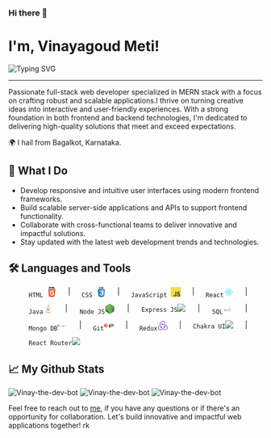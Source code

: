 ### Hi there 👋

# I'm, Vinayagoud Meti!

![Typing SVG](https://readme-typing-svg.demolab.com?font=Poppins&size=30&duration=4000&pause=500&color=2AA885&center=true&multiline=true&random=false&width=800&height=110&lines=Full+Stack+Web+Developer;1000%2B+Hours+of+Coding+Experience;300%2B+DSA+Questions+Solved)

<hr>

<p>
Passionate full-stack web developer specialized in MERN stack with a focus on crafting robust and scalable applications.I thrive on turning creative ideas into interactive and user-friendly experiences. With a strong foundation in both frontend and backend technologies, I'm dedicated to delivering high-quality solutions that meet and exceed expectations.
</p>

<!-- # 💻 Tech Stack -->

<!-- - **Frontend:** HTML, CSS, JavaScript, React, Redux
- **Backend:** Node.js, Express.js
- **Database:** MongoDB, SQL
- **Version Control:** Git
- **Tools:** VS Code, NPM -->

<p>🌍 I hail from Bagalkot, Karnataka.</p>
<!-- <p>🔥 Visit my Portfolio for more details.</p> -->

## 🚀 What I Do

- Develop responsive and intuitive user interfaces using modern frontend frameworks.
- Build scalable server-side applications and APIs to support frontend functionality.
- Collaborate with cross-functional teams to deliver innovative and impactful solutions.
- Stay updated with the latest web development trends and technologies.

## 🛠️ Languages and Tools

<div style=" display:flex; padding:0 30px ; flex-wrap: wrap; justify-content:space-between; gap:10px " >
<code style="padding:0px 10px" >HTML <img height="20" src="https://raw.githubusercontent.com/github/explore/80688e429a7d4ef2fca1e82350fe8e3517d3494d/topics/html/html.png"></code>  |  
<code style="padding:0px 10px" >CSS <img height="20" src="https://raw.githubusercontent.com/github/explore/80688e429a7d4ef2fca1e82350fe8e3517d3494d/topics/css/css.png"></code>  |  
<code style="padding:0px 10px" >JavaScript <img height="20" src="https://raw.githubusercontent.com/github/explore/80688e429a7d4ef2fca1e82350fe8e3517d3494d/topics/javascript/javascript.png"></code>  |  
<code style="padding:0px 10px" >React<img height="20" src="https://raw.githubusercontent.com/github/explore/80688e429a7d4ef2fca1e82350fe8e3517d3494d/topics/react/react.png"></code>  |  
<code style="padding:0px 10px" >Java<img height="20" src="https://raw.githubusercontent.com/github/explore/80688e429a7d4ef2fca1e82350fe8e3517d3494d/topics/java/java.png"></code>  |  
<code style="padding:0px 10px" >Node JS<img height="20" src="https://raw.githubusercontent.com/github/explore/80688e429a7d4ef2fca1e82350fe8e3517d3494d/topics/nodejs/nodejs.png"></code> | 
<code style="padding:0px 10px" >Express JS<img height="20" src="./images/express-logo-397x180.png"></code>  |  
<code style="padding:0px 10px" >SQL<img height="20" src="https://raw.githubusercontent.com/github/explore/80688e429a7d4ef2fca1e82350fe8e3517d3494d/topics/mysql/mysql.png"></code>  |  
<code style="padding:0px 10px" >Mongo DB<img height="20" src="https://raw.githubusercontent.com/github/explore/80688e429a7d4ef2fca1e82350fe8e3517d3494d/topics/mongodb/mongodb.png"></code>  |  
<code style="padding:0px 10px" >Git<img height="20" src="https://raw.githubusercontent.com/github/explore/80688e429a7d4ef2fca1e82350fe8e3517d3494d/topics/git/git.png"></code>  |  
<code style="padding:0px 10px" >Redux<img height="20" src="https://raw.githubusercontent.com/github/explore/80688e429a7d4ef2fca1e82350fe8e3517d3494d/topics/redux/redux.png"></code>  |  
<code style="padding:0px 10px" >Chakra UI<img height="20" src="https://camo.githubusercontent.com/cc2a35e9b9f2ce775a56de312172819c6a968abc021e8471c8c8471dea7705b0/68747470733a2f2f696d672e736869656c64732e696f2f62616467652f4368616b72612d2d55492d3331393739353f7374796c653d666f722d7468652d6261646765266c6f676f3d6368616b72612d7569266c6f676f436f6c6f723d7768697465"></code>  |  <code style="padding:0px 10px" >React Router<img height="20" src="./images/react-router.1024x559.png"></code>
</div>

## 📈 My Github Stats

<p>
<img src="https://github-readme-stats.vercel.app/api?username=Vinay-the-dev-bot&show_icons=true&theme=gotham&hide_border=false&border_radius=10&card_width=500" alt="Vinay-the-dev-bot" /> 
<img src="https://github-readme-streak-stats.herokuapp.com/?user=Vinay-the-dev-bot&theme=gotham&hide_border=false&border_radius=10&date_format=j%20M%5B%20Y%5D&mode=weekly&card_width=500" alt="Vinay-the-dev-bot" /> 
<img src="https://github-readme-stats.vercel.app/api/top-langs/?username=Vinay-the-dev-bot&show_icons=true&theme=gotham&hide_border=false&border_radius=10&height=500&card_width=500" alt="Vinay-the-dev-bot" /></p>

Feel free to reach out to [me](Vinaygouda.meti16@gmail.com), if you have any questions or if there's an opportunity for collaboration. Let's build innovative and impactful web applications together!
rk
